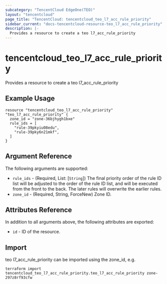 ```yaml
---
subcategory: "TencentCloud EdgeOne(TEO)"
layout: "tencentcloud"
page_title: "TencentCloud: tencentcloud_teo_l7_acc_rule_priority"
sidebar_current: "docs-tencentcloud-resource-teo_l7_acc_rule_priority"
description: |-
  Provides a resource to create a teo l7_acc_rule_priority
---
```


# tencentcloud_teo_l7_acc_rule_priority

Provides a resource to create a teo l7_acc_rule_priority

## Example Usage

```hcl
resource "tencentcloud_teo_l7_acc_rule_priority" "teo_l7_acc_rule_priority" {
  zone_id = "zone-36bjhygh1bxe"
  rule_ids = [
    "rule-39pkyiu08edu",
    "rule-39pky6n21mkf",
  ]
}
```

## Argument Reference

The following arguments are supported:

* `rule_ids` - (Required, List: [`String`]) The final priority order of the rule ID list will be adjusted to the order of the rule ID list, and will be executed from the front to the back. The later rules will overwrite the earlier rules.
* `zone_id` - (Required, String, ForceNew) Zone ID.

## Attributes Reference

In addition to all arguments above, the following attributes are exported:

* `id` - ID of the resource.



## Import

teo l7_acc_rule_priority can be imported using the zone_id, e.g.
````
terraform import tencentcloud_teo_l7_acc_rule_priority.teo_l7_acc_rule_priority zone-297z8rf93cfw
````


